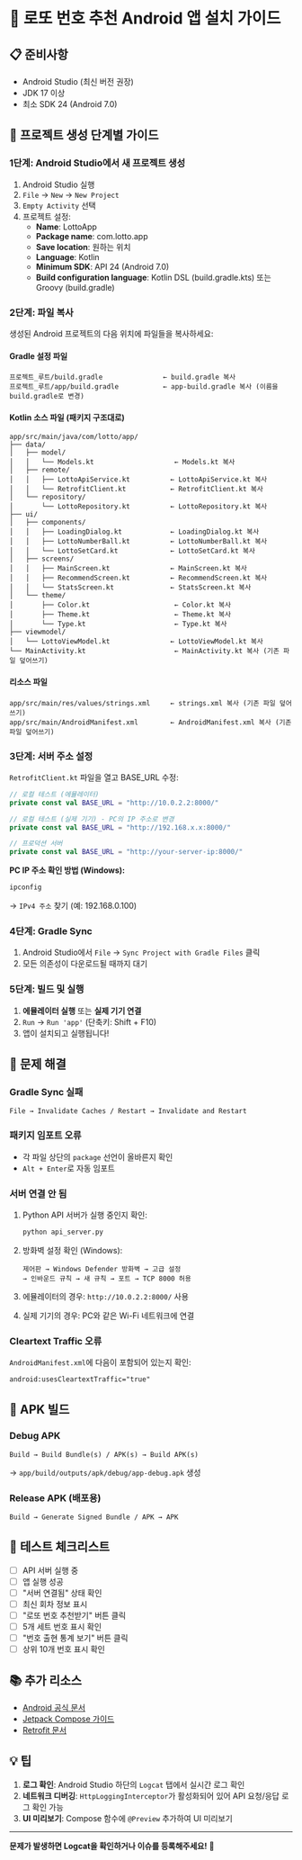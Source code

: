 # 🎰 로또 번호 추천 Android 앱 설치 가이드

## 📋 준비사항

- Android Studio (최신 버전 권장)
- JDK 17 이상
- 최소 SDK 24 (Android 7.0)

## 🚀 프로젝트 생성 단계별 가이드

### 1단계: Android Studio에서 새 프로젝트 생성

1. Android Studio 실행
2. `File` → `New` → `New Project`
3. `Empty Activity` 선택
4. 프로젝트 설정:
   - **Name**: LottoApp
   - **Package name**: com.lotto.app
   - **Save location**: 원하는 위치
   - **Language**: Kotlin
   - **Minimum SDK**: API 24 (Android 7.0)
   - **Build configuration language**: Kotlin DSL (build.gradle.kts) 또는 Groovy (build.gradle)

### 2단계: 파일 복사

생성된 Android 프로젝트의 다음 위치에 파일들을 복사하세요:

#### Gradle 설정 파일

```
프로젝트_루트/build.gradle               ← build.gradle 복사
프로젝트_루트/app/build.gradle           ← app-build.gradle 복사 (이름을 build.gradle로 변경)
```

#### Kotlin 소스 파일 (패키지 구조대로)

```
app/src/main/java/com/lotto/app/
├── data/
│   ├── model/
│   │   └── Models.kt                    ← Models.kt 복사
│   ├── remote/
│   │   ├── LottoApiService.kt          ← LottoApiService.kt 복사
│   │   └── RetrofitClient.kt           ← RetrofitClient.kt 복사
│   └── repository/
│       └── LottoRepository.kt          ← LottoRepository.kt 복사
├── ui/
│   ├── components/
│   │   ├── LoadingDialog.kt            ← LoadingDialog.kt 복사
│   │   ├── LottoNumberBall.kt          ← LottoNumberBall.kt 복사
│   │   └── LottoSetCard.kt             ← LottoSetCard.kt 복사
│   ├── screens/
│   │   ├── MainScreen.kt               ← MainScreen.kt 복사
│   │   ├── RecommendScreen.kt          ← RecommendScreen.kt 복사
│   │   └── StatsScreen.kt              ← StatsScreen.kt 복사
│   └── theme/
│       ├── Color.kt                     ← Color.kt 복사
│       ├── Theme.kt                     ← Theme.kt 복사
│       └── Type.kt                      ← Type.kt 복사
├── viewmodel/
│   └── LottoViewModel.kt               ← LottoViewModel.kt 복사
└── MainActivity.kt                      ← MainActivity.kt 복사 (기존 파일 덮어쓰기)
```

#### 리소스 파일

```
app/src/main/res/values/strings.xml     ← strings.xml 복사 (기존 파일 덮어쓰기)
app/src/main/AndroidManifest.xml        ← AndroidManifest.xml 복사 (기존 파일 덮어쓰기)
```

### 3단계: 서버 주소 설정

`RetrofitClient.kt` 파일을 열고 BASE_URL 수정:

```kotlin
// 로컬 테스트 (에뮬레이터)
private const val BASE_URL = "http://10.0.2.2:8000/"

// 로컬 테스트 (실제 기기) - PC의 IP 주소로 변경
private const val BASE_URL = "http://192.168.x.x:8000/"

// 프로덕션 서버
private const val BASE_URL = "http://your-server-ip:8000/"
```

**PC IP 주소 확인 방법 (Windows):**

```cmd
ipconfig
```

→ `IPv4 주소` 찾기 (예: 192.168.0.100)

### 4단계: Gradle Sync

1. Android Studio에서 `File` → `Sync Project with Gradle Files` 클릭
2. 모든 의존성이 다운로드될 때까지 대기

### 5단계: 빌드 및 실행

1. **에뮬레이터 실행** 또는 **실제 기기 연결**
2. `Run` → `Run 'app'` (단축키: Shift + F10)
3. 앱이 설치되고 실행됩니다!

## 🔧 문제 해결

### Gradle Sync 실패

```
File → Invalidate Caches / Restart → Invalidate and Restart
```

### 패키지 임포트 오류

- 각 파일 상단의 `package` 선언이 올바른지 확인
- `Alt + Enter`로 자동 임포트

### 서버 연결 안 됨

1. Python API 서버가 실행 중인지 확인:

   ```bash
   python api_server.py
   ```

2. 방화벽 설정 확인 (Windows):

   ```
   제어판 → Windows Defender 방화벽 → 고급 설정
   → 인바운드 규칙 → 새 규칙 → 포트 → TCP 8000 허용
   ```

3. 에뮬레이터의 경우: `http://10.0.2.2:8000/` 사용
4. 실제 기기의 경우: PC와 같은 Wi-Fi 네트워크에 연결

### Cleartext Traffic 오류

`AndroidManifest.xml`에 다음이 포함되어 있는지 확인:

```xml
android:usesCleartextTraffic="true"
```

## 📱 APK 빌드

### Debug APK

```
Build → Build Bundle(s) / APK(s) → Build APK(s)
```

→ `app/build/outputs/apk/debug/app-debug.apk` 생성

### Release APK (배포용)

```
Build → Generate Signed Bundle / APK → APK
```

## 🎯 테스트 체크리스트

- [ ] API 서버 실행 중
- [ ] 앱 실행 성공
- [ ] "서버 연결됨" 상태 확인
- [ ] 최신 회차 정보 표시
- [ ] "로또 번호 추천받기" 버튼 클릭
- [ ] 5개 세트 번호 표시 확인
- [ ] "번호 출현 통계 보기" 버튼 클릭
- [ ] 상위 10개 번호 표시 확인

## 📚 추가 리소스

- [Android 공식 문서](https://developer.android.com)
- [Jetpack Compose 가이드](https://developer.android.com/jetpack/compose)
- [Retrofit 문서](https://square.github.io/retrofit/)

## 💡 팁

1. **로그 확인**: Android Studio 하단의 `Logcat` 탭에서 실시간 로그 확인
2. **네트워크 디버깅**: `HttpLoggingInterceptor`가 활성화되어 있어 API 요청/응답 로그 확인 가능
3. **UI 미리보기**: Compose 함수에 `@Preview` 추가하여 UI 미리보기

---

**문제가 발생하면 Logcat을 확인하거나 이슈를 등록해주세요!** 🚀
